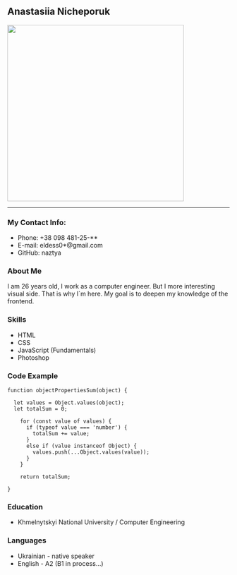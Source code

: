 ## Anastasiia Nicheporuk ### 
<img src="https://i.pinimg.com/736x/9d/ec/da/9decda9b5cf0f1b838cbfd8dc564e185.jpg" width=400/>

---
### My Contact Info:

* Phone: +38 098 481-25-**
* E-mail: eldess0*@gmail.com
* GitHub: naztya


### About Me ###
I am 26 years old, I work as a computer engineer.
But I more interesting visual side. That is why I`m here. My goal is to deepen my knowledge of the frontend.


### Skills 

* HTML
* CSS 
* JavaScript (Fundamentals)
* Photoshop

### Code Example 

```
function objectPropertiesSum(object) {

  let values = Object.values(object);
  let totalSum = 0;

    for (const value of values) {
      if (typeof value === 'number') {
        totalSum += value;
      } 
      else if (value instanceof Object) {
        values.push(...Object.values(value));
      }
    }

    return totalSum;

}
```

### Education 
* Khmelnytskyi National University / Computer Engineering


### Languages 

* Ukrainian - native speaker
* English - A2 (B1 in process…)